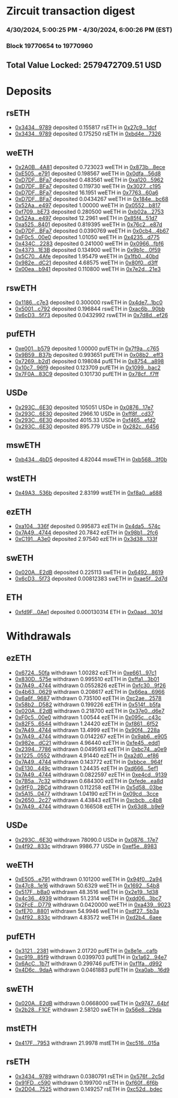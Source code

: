# Zircuit transaction digest
### 4/30/2024, 5:00:25 PM - 4/30/2024, 6:00:26 PM (EST)
### Block 19770654 to 19770960

## Total Value Locked: 2579472709.51 USD

# Deposits
## rsETH
- [0x3434...9789](https://etherscan.io/address/0x34349c5569e7B846c3558961552D2202760A9789) deposited 0.155817 rsETH in [0x27c9...1dcf](https://etherscan.io/tx/0x34349c5569e7B846c3558961552D2202760A9789)
- [0x3434...9789](https://etherscan.io/address/0x34349c5569e7B846c3558961552D2202760A9789) deposited 0.175250 rsETH in [0xbd4e...7326](https://etherscan.io/tx/0x34349c5569e7B846c3558961552D2202760A9789)
## weETH
- [0x2A0B...4A81](https://etherscan.io/address/0x2A0BAee9529f0E3E54D6FCb3BA85d85091254A81) deposited 0.723023 weETH in [0x873b...8ece](https://etherscan.io/tx/0x2A0BAee9529f0E3E54D6FCb3BA85d85091254A81)
- [0xE505...e791](https://etherscan.io/address/0xE50577B91406742748466A19752379bB4bd8e791) deposited 0.198567 weETH in [0x0dfa...56d8](https://etherscan.io/tx/0xE50577B91406742748466A19752379bB4bd8e791)
- [0xD7DF...BFa7](https://etherscan.io/address/0xD7DF7E085214743530afF339aFC420c7c720BFa7) deposited 0.483561 weETH in [0xa120...5962](https://etherscan.io/tx/0xD7DF7E085214743530afF339aFC420c7c720BFa7)
- [0xD7DF...BFa7](https://etherscan.io/address/0xD7DF7E085214743530afF339aFC420c7c720BFa7) deposited 0.119730 weETH in [0x3027...c195](https://etherscan.io/tx/0xD7DF7E085214743530afF339aFC420c7c720BFa7)
- [0xD7DF...BFa7](https://etherscan.io/address/0xD7DF7E085214743530afF339aFC420c7c720BFa7) deposited 16.1951 weETH in [0x7763...60a6](https://etherscan.io/tx/0xD7DF7E085214743530afF339aFC420c7c720BFa7)
- [0xD7DF...BFa7](https://etherscan.io/address/0xD7DF7E085214743530afF339aFC420c7c720BFa7) deposited 0.0434267 weETH in [0x184e...bc68](https://etherscan.io/tx/0xD7DF7E085214743530afF339aFC420c7c720BFa7)
- [0x52Aa...e497](https://etherscan.io/address/0x52Aa899454998Be5b000Ad077a46Bbe360F4e497) deposited 1.00000 weETH in [0x0552...b817](https://etherscan.io/tx/0x52Aa899454998Be5b000Ad077a46Bbe360F4e497)
- [0xf709...bE73](https://etherscan.io/address/0xf709F8dd3D7460596a13D063ab495EeB9729bE73) deposited 0.280500 weETH in [0xb02a...2753](https://etherscan.io/tx/0xf709F8dd3D7460596a13D063ab495EeB9729bE73)
- [0x52Aa...e497](https://etherscan.io/address/0x52Aa899454998Be5b000Ad077a46Bbe360F4e497) deposited 12.2961 weETH in [0x85f4...51d7](https://etherscan.io/tx/0x52Aa899454998Be5b000Ad077a46Bbe360F4e497)
- [0xa525...8401](https://etherscan.io/address/0xa525955306e656a36de5D0F756890B7C8ba98401) deposited 0.819395 weETH in [0x76c2...e87d](https://etherscan.io/tx/0xa525955306e656a36de5D0F756890B7C8ba98401)
- [0xD7DF...BFa7](https://etherscan.io/address/0xD7DF7E085214743530afF339aFC420c7c720BFa7) deposited 0.0390769 weETH in [0x0cb4...4b67](https://etherscan.io/tx/0xD7DF7E085214743530afF339aFC420c7c720BFa7)
- [0xF0c5...00e0](https://etherscan.io/address/0xF0c5cC8dea40baf49Ed516ed72BfbEf875fd00e0) deposited 1.01050 weETH in [0x4235...d775](https://etherscan.io/tx/0xF0c5cC8dea40baf49Ed516ed72BfbEf875fd00e0)
- [0x434C...2283](https://etherscan.io/address/0x434C4237c4612e12ccBc5c394365abb97cfD2283) deposited 0.241000 weETH in [0x0966...fbf6](https://etherscan.io/tx/0x434C4237c4612e12ccBc5c394365abb97cfD2283)
- [0x4373...1E3B](https://etherscan.io/address/0x4373c220eDD895E90B994D5a7c9CDd7D2A951E3B) deposited 0.134900 weETH in [0x9b1c...0f59](https://etherscan.io/tx/0x4373c220eDD895E90B994D5a7c9CDd7D2A951E3B)
- [0x5C70...4Afe](https://etherscan.io/address/0x5C709874B4F34C3fDa55aa2DffB733D3CDe04Afe) deposited 1.95479 weETH in [0x1fb0...40bd](https://etherscan.io/tx/0x5C709874B4F34C3fDa55aa2DffB733D3CDe04Afe)
- [0x982e...dC21](https://etherscan.io/address/0x982ebCDE433607266e8c22A8d348A1CCE2EDdC21) deposited 4.68575 weETH in [0x80f0...d3ff](https://etherscan.io/tx/0x982ebCDE433607266e8c22A8d348A1CCE2EDdC21)
- [0x00ea...b941](https://etherscan.io/address/0x00ea774D49E1728294cBcFF2268072D46959b941) deposited 0.110800 weETH in [0x7e2d...21e3](https://etherscan.io/tx/0x00ea774D49E1728294cBcFF2268072D46959b941)
## rswETH
- [0x1186...c7e3](https://etherscan.io/address/0x1186D2b71237DF6e377f0afb17BBd61381E6c7e3) deposited 0.300000 rswETH in [0x4de7...1bc0](https://etherscan.io/tx/0x1186D2b71237DF6e377f0afb17BBd61381E6c7e3)
- [0x5001...c792](https://etherscan.io/address/0x5001F992Df93dC089c356514EEc6AC40B0e1c792) deposited 0.196844 rswETH in [0xac6b...90bb](https://etherscan.io/tx/0x5001F992Df93dC089c356514EEc6AC40B0e1c792)
- [0x6cD3...5f73](https://etherscan.io/address/0x6cD3A4AfB8b26295636b7B30458C57E196c05f73) deposited 0.0432992 rswETH in [0x7d8d...ef26](https://etherscan.io/tx/0x6cD3A4AfB8b26295636b7B30458C57E196c05f73)
## pufETH
- [0xe001...b579](https://etherscan.io/address/0xe001a57292d62f989e3CA1190549bb39B5F2b579) deposited 1.00000 pufETH in [0x7f9a...c765](https://etherscan.io/tx/0xe001a57292d62f989e3CA1190549bb39B5F2b579)
- [0x9B59...B37b](https://etherscan.io/address/0x9B598a2E4fE3b0780b923178fA3057672C8AB37b) deposited 0.993651 pufETH in [0x08b2...eff3](https://etherscan.io/tx/0x9B598a2E4fE3b0780b923178fA3057672C8AB37b)
- [0x7269...b2d1](https://etherscan.io/address/0x726951E2A744B01BBc1b7A9712bDb2DceC5eb2d1) deposited 0.198084 pufETH in [0x8754...a898](https://etherscan.io/tx/0x726951E2A744B01BBc1b7A9712bDb2DceC5eb2d1)
- [0x10c7...96f9](https://etherscan.io/address/0x10c7A76deeBe86Fc12Dc330A348c4cd169Eb96f9) deposited 0.123709 pufETH in [0x1099...bac2](https://etherscan.io/tx/0x10c7A76deeBe86Fc12Dc330A348c4cd169Eb96f9)
- [0x7F0A...83C9](https://etherscan.io/address/0x7F0Ae078718435e57e70EDa96f1fEAD93BC083C9) deposited 0.101730 pufETH in [0x78cf...f7ff](https://etherscan.io/tx/0x7F0Ae078718435e57e70EDa96f1fEAD93BC083C9)
## USDe
- [0x293C...6E30](https://etherscan.io/address/0x293C6937D8D82e05B01335F7B33FBA0c8e256E30) deposited 105051 USDe in [0x0876...17e7](https://etherscan.io/tx/0x293C6937D8D82e05B01335F7B33FBA0c8e256E30)
- [0x293C...6E30](https://etherscan.io/address/0x293C6937D8D82e05B01335F7B33FBA0c8e256E30) deposited 2966.10 USDe in [0xff8f...cd37](https://etherscan.io/tx/0x293C6937D8D82e05B01335F7B33FBA0c8e256E30)
- [0x293C...6E30](https://etherscan.io/address/0x293C6937D8D82e05B01335F7B33FBA0c8e256E30) deposited 4015.33 USDe in [0xf465...efd2](https://etherscan.io/tx/0x293C6937D8D82e05B01335F7B33FBA0c8e256E30)
- [0x293C...6E30](https://etherscan.io/address/0x293C6937D8D82e05B01335F7B33FBA0c8e256E30) deposited 895.779 USDe in [0x282c...6456](https://etherscan.io/tx/0x293C6937D8D82e05B01335F7B33FBA0c8e256E30)
## mswETH
- [0xb434...4bD5](https://etherscan.io/address/0xb4349F402B4c19f6DD3597540FFBD3F425474bD5) deposited 4.82044 mswETH in [0xb568...3f0b](https://etherscan.io/tx/0xb4349F402B4c19f6DD3597540FFBD3F425474bD5)
## wstETH
- [0x49A3...536b](https://etherscan.io/address/0x49A3DE1241d9Cd15eb5615A4aAaBa41ad4cc536b) deposited 2.83199 wstETH in [0xf8a0...a688](https://etherscan.io/tx/0x49A3DE1241d9Cd15eb5615A4aAaBa41ad4cc536b)
## ezETH
- [0xa104...336f](https://etherscan.io/address/0xa104551Ca84E5e56076CCc9fD4c6f4bb3f4B336f) deposited 0.995873 ezETH in [0x4da5...574c](https://etherscan.io/tx/0xa104551Ca84E5e56076CCc9fD4c6f4bb3f4B336f)
- [0x7A49...4744](https://etherscan.io/address/0x7A493Be5c2ce014cD049Bf178a1ac0Db1B434744) deposited 20.7842 ezETH in [0x98b1...2fc6](https://etherscan.io/tx/0x7A493Be5c2ce014cD049Bf178a1ac0Db1B434744)
- [0xC191...A3e0](https://etherscan.io/address/0xC191313Ce734bE61e2620c44623db59271a8A3e0) deposited 2.97540 ezETH in [0x3d38...133f](https://etherscan.io/tx/0xC191313Ce734bE61e2620c44623db59271a8A3e0)
## swETH
- [0x020A...E2dB](https://etherscan.io/address/0x020ADe5124fee4FA1F0E46EaFBe3EcB76939E2dB) deposited 0.225113 swETH in [0x6492...8619](https://etherscan.io/tx/0x020ADe5124fee4FA1F0E46EaFBe3EcB76939E2dB)
- [0x6cD3...5f73](https://etherscan.io/address/0x6cD3A4AfB8b26295636b7B30458C57E196c05f73) deposited 0.00812383 swETH in [0xae5f...2d7d](https://etherscan.io/tx/0x6cD3A4AfB8b26295636b7B30458C57E196c05f73)
## ETH
- [0xfd9F...0Ae1](https://etherscan.io/address/0xfd9FB96FB7279940B7cC861dacBF20351Fe30Ae1) deposited 0.000130314 ETH in [0x0aad...301d](https://etherscan.io/tx/0xfd9FB96FB7279940B7cC861dacBF20351Fe30Ae1)
# Withdrawals
## ezETH
- [0x6724...50fa](https://etherscan.io/address/0x6724aA9c256a5B0bE297910361aB9e3b53b150fa) withdrawn 1.00282 ezETH in [0xe661...97c1](https://etherscan.io/tx/0x6724aA9c256a5B0bE297910361aB9e3b53b150fa)
- [0x830D...575e](https://etherscan.io/address/0x830D8Ee4E23850C600DB1baE08DFF389f7e8575e) withdrawn 0.995510 ezETH in [0xffa1...3b01](https://etherscan.io/tx/0x830D8Ee4E23850C600DB1baE08DFF389f7e8575e)
- [0x7A49...4744](https://etherscan.io/address/0x7A493Be5c2ce014cD049Bf178a1ac0Db1B434744) withdrawn 0.0552826 ezETH in [0xfc30...9f26](https://etherscan.io/tx/0x7A493Be5c2ce014cD049Bf178a1ac0Db1B434744)
- [0x4b63...0629](https://etherscan.io/address/0x4b63681C2cCaAc8D7A7f2026Efa9ef677e0c0629) withdrawn 0.208617 ezETH in [0x66ea...6966](https://etherscan.io/tx/0x4b63681C2cCaAc8D7A7f2026Efa9ef677e0c0629)
- [0x6a6f...9687](https://etherscan.io/address/0x6a6f4140069E7edAa60e4985702946D9E8419687) withdrawn 0.735100 ezETH in [0xc2ae...2578](https://etherscan.io/tx/0x6a6f4140069E7edAa60e4985702946D9E8419687)
- [0x58b2...D582](https://etherscan.io/address/0x58b2357c9CEC68A9b67A2c5c9f4a80b9363AD582) withdrawn 0.199226 ezETH in [0x514f...b5fa](https://etherscan.io/tx/0x58b2357c9CEC68A9b67A2c5c9f4a80b9363AD582)
- [0x020A...E2dB](https://etherscan.io/address/0x020ADe5124fee4FA1F0E46EaFBe3EcB76939E2dB) withdrawn 0.218700 ezETH in [0x37e0...d6e7](https://etherscan.io/tx/0x020ADe5124fee4FA1F0E46EaFBe3EcB76939E2dB)
- [0xF0c5...00e0](https://etherscan.io/address/0xF0c5cC8dea40baf49Ed516ed72BfbEf875fd00e0) withdrawn 1.00544 ezETH in [0x095c...c43c](https://etherscan.io/tx/0xF0c5cC8dea40baf49Ed516ed72BfbEf875fd00e0)
- [0x82F5...6544](https://etherscan.io/address/0x82F50eCE44AA21B3C1C8076C98b924Fb3a586544) withdrawn 1.24420 ezETH in [0xf861...6f52](https://etherscan.io/tx/0x82F50eCE44AA21B3C1C8076C98b924Fb3a586544)
- [0x7A49...4744](https://etherscan.io/address/0x7A493Be5c2ce014cD049Bf178a1ac0Db1B434744) withdrawn 13.4999 ezETH in [0x90f4...228a](https://etherscan.io/tx/0x7A493Be5c2ce014cD049Bf178a1ac0Db1B434744)
- [0x7A49...4744](https://etherscan.io/address/0x7A493Be5c2ce014cD049Bf178a1ac0Db1B434744) withdrawn 0.0142267 ezETH in [0x9ab6...e905](https://etherscan.io/tx/0x7A493Be5c2ce014cD049Bf178a1ac0Db1B434744)
- [0x982e...dC21](https://etherscan.io/address/0x982ebCDE433607266e8c22A8d348A1CCE2EDdC21) withdrawn 4.96440 ezETH in [0xfe45...edd1](https://etherscan.io/tx/0x982ebCDE433607266e8c22A8d348A1CCE2EDdC21)
- [0x2394...7786](https://etherscan.io/address/0x2394cadf8d957084a27F423f76E2818DB9FA7786) withdrawn 0.0495913 ezETH in [0xbc74...a0e9](https://etherscan.io/tx/0x2394cadf8d957084a27F423f76E2818DB9FA7786)
- [0x1225...0552](https://etherscan.io/address/0x12250900D0d85a66F0CCD3B1178cFBb9FEF10552) withdrawn 4.91440 ezETH in [0xa2d0...ef86](https://etherscan.io/tx/0x12250900D0d85a66F0CCD3B1178cFBb9FEF10552)
- [0x7A49...4744](https://etherscan.io/address/0x7A493Be5c2ce014cD049Bf178a1ac0Db1B434744) withdrawn 0.143772 ezETH in [0xbbce...964f](https://etherscan.io/tx/0x7A493Be5c2ce014cD049Bf178a1ac0Db1B434744)
- [0xE130...449c](https://etherscan.io/address/0xE130499AC8b0BBd5Cbd244D6Eddad48e6f33449c) withdrawn 1.24435 ezETH in [0xd666...5ef1](https://etherscan.io/tx/0xE130499AC8b0BBd5Cbd244D6Eddad48e6f33449c)
- [0x7A49...4744](https://etherscan.io/address/0x7A493Be5c2ce014cD049Bf178a1ac0Db1B434744) withdrawn 0.0822597 ezETH in [0xe4cd...9139](https://etherscan.io/tx/0x7A493Be5c2ce014cD049Bf178a1ac0Db1B434744)
- [0x7B5a...7c32](https://etherscan.io/address/0x7B5a00f9f335A67fDe2557C955e1462A29997c32) withdrawn 0.684300 ezETH in [0xfede...ea8d](https://etherscan.io/tx/0x7B5a00f9f335A67fDe2557C955e1462A29997c32)
- [0x9fF0...2BCd](https://etherscan.io/address/0x9fF05DcE07f5b32b2481C2C75F8323c14C862BCd) withdrawn 0.112258 ezETH in [0x5d58...03be](https://etherscan.io/tx/0x9fF05DcE07f5b32b2481C2C75F8323c14C862BCd)
- [0x5A15...0477](https://etherscan.io/address/0x5A150AA1dE8CbB8bD3754a8ABAb24e2Cfe030477) withdrawn 1.04190 ezETH in [0x09cd...3cce](https://etherscan.io/tx/0x5A150AA1dE8CbB8bD3754a8ABAb24e2Cfe030477)
- [0x2650...2c27](https://etherscan.io/address/0x2650a91585a6af33BAdA1C6CC05Dc911276B2c27) withdrawn 4.43843 ezETH in [0xcbcb...c4b8](https://etherscan.io/tx/0x2650a91585a6af33BAdA1C6CC05Dc911276B2c27)
- [0x7A49...4744](https://etherscan.io/address/0x7A493Be5c2ce014cD049Bf178a1ac0Db1B434744) withdrawn 0.166508 ezETH in [0x63d8...b9e9](https://etherscan.io/tx/0x7A493Be5c2ce014cD049Bf178a1ac0Db1B434744)
## USDe
- [0x293C...6E30](https://etherscan.io/address/0x293C6937D8D82e05B01335F7B33FBA0c8e256E30) withdrawn 78090.0 USDe in [0x0876...17e7](https://etherscan.io/tx/0x293C6937D8D82e05B01335F7B33FBA0c8e256E30)
- [0x4f92...833c](https://etherscan.io/address/0x4f9299195E27B2bcB21982E8D78fe5604d9D833c) withdrawn 9986.77 USDe in [0xef5e...8983](https://etherscan.io/tx/0x4f9299195E27B2bcB21982E8D78fe5604d9D833c)
## weETH
- [0xE505...e791](https://etherscan.io/address/0xE50577B91406742748466A19752379bB4bd8e791) withdrawn 0.101200 weETH in [0x94f0...2a94](https://etherscan.io/tx/0xE50577B91406742748466A19752379bB4bd8e791)
- [0x47c8...1e16](https://etherscan.io/address/0x47c809786c09f6831a279885802e7450De6d1e16) withdrawn 50.6329 weETH in [0x1692...54b8](https://etherscan.io/tx/0x47c809786c09f6831a279885802e7450De6d1e16)
- [0x517F...bBa0](https://etherscan.io/address/0x517Fc390eDf57738416e30387bbEFe88241AbBa0) withdrawn 48.3516 weETH in [0x2e19...1d38](https://etherscan.io/tx/0x517Fc390eDf57738416e30387bbEFe88241AbBa0)
- [0x4c36...4939](https://etherscan.io/address/0x4c3607e885147e13d348A4786ff63De6d5964939) withdrawn 51.2314 weETH in [0xdd06...3bc7](https://etherscan.io/tx/0x4c3607e885147e13d348A4786ff63De6d5964939)
- [0x2FcE...D779](https://etherscan.io/address/0x2FcEE421E8Fe1cAfCB1f745d2088d0efE832D779) withdrawn 0.0420000 weETH in [0xa439...9023](https://etherscan.io/tx/0x2FcEE421E8Fe1cAfCB1f745d2088d0efE832D779)
- [0xfE70...8801](https://etherscan.io/address/0xfE7095C9dE2C5C76638f31C00dC90b94c4938801) withdrawn 54.9946 weETH in [0xdf27...5b3a](https://etherscan.io/tx/0xfE7095C9dE2C5C76638f31C00dC90b94c4938801)
- [0x4f92...833c](https://etherscan.io/address/0x4f9299195E27B2bcB21982E8D78fe5604d9D833c) withdrawn 4.83572 weETH in [0xd2b4...6aee](https://etherscan.io/tx/0x4f9299195E27B2bcB21982E8D78fe5604d9D833c)
## pufETH
- [0x3121...2381](https://etherscan.io/address/0x31210DE9A816E21E7e5875827EA15bF15ce12381) withdrawn 2.01720 pufETH in [0x8e1e...cafb](https://etherscan.io/tx/0x31210DE9A816E21E7e5875827EA15bF15ce12381)
- [0xc919...85f9](https://etherscan.io/address/0xc919C030bDFc8d886118b9A7d098E66CE91785f9) withdrawn 0.0399703 pufETH in [0x1a62...94e7](https://etherscan.io/tx/0xc919C030bDFc8d886118b9A7d098E66CE91785f9)
- [0x6AcC...1b7f](https://etherscan.io/address/0x6AcCb3ECa94562416aAcCAd044241bA91De61b7f) withdrawn 0.299746 pufETH in [0xf1fa...d992](https://etherscan.io/tx/0x6AcCb3ECa94562416aAcCAd044241bA91De61b7f)
- [0x4D6c...9daA](https://etherscan.io/address/0x4D6ceF90A3B2Cac5cD9B0035e58c768Ff5249daA) withdrawn 0.0461883 pufETH in [0xa0ab...16d9](https://etherscan.io/tx/0x4D6ceF90A3B2Cac5cD9B0035e58c768Ff5249daA)
## swETH
- [0x020A...E2dB](https://etherscan.io/address/0x020ADe5124fee4FA1F0E46EaFBe3EcB76939E2dB) withdrawn 0.0668000 swETH in [0x9747...64bf](https://etherscan.io/tx/0x020ADe5124fee4FA1F0E46EaFBe3EcB76939E2dB)
- [0x2b28...F1CF](https://etherscan.io/address/0x2b28fE276e97F4467c0D7004162BB1812eCbF1CF) withdrawn 2.58120 swETH in [0x56e8...29da](https://etherscan.io/tx/0x2b28fE276e97F4467c0D7004162BB1812eCbF1CF)
## mstETH
- [0x417F...7953](https://etherscan.io/address/0x417FE8b5f4e1FE4d257E2fC6496E609d32B17953) withdrawn 21.9978 mstETH in [0xc516...015a](https://etherscan.io/tx/0x417FE8b5f4e1FE4d257E2fC6496E609d32B17953)
## rsETH
- [0x3434...9789](https://etherscan.io/address/0x34349c5569e7B846c3558961552D2202760A9789) withdrawn 0.0380791 rsETH in [0x576f...2c5d](https://etherscan.io/tx/0x34349c5569e7B846c3558961552D2202760A9789)
- [0x91FD...c590](https://etherscan.io/address/0x91FD6A2396Cf3B7C4E4F002Cd663469Ea883c590) withdrawn 0.199700 rsETH in [0xf60f...6f6b](https://etherscan.io/tx/0x91FD6A2396Cf3B7C4E4F002Cd663469Ea883c590)
- [0x2D04...7525](https://etherscan.io/address/0x2D04FB4F94328E2DD539f820622720E236D27525) withdrawn 0.149257 rsETH in [0xc52d...bdec](https://etherscan.io/tx/0x2D04FB4F94328E2DD539f820622720E236D27525)
